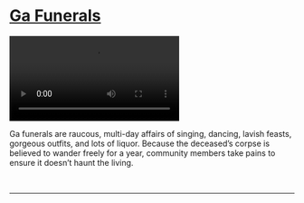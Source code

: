 # [Ga Funerals](http://artstories.artsmia.org/#/stories/394)

<video src='http://cdn.dx.artsmia.org/videos/GhanaCoffinMaker.mp4'></video>

Ga funerals are raucous, multi-day affairs of singing, dancing, lavish feasts, gorgeous outfits, and lots of liquor. Because the deceased’s corpse is believed to wander freely for a year, community members take pains to ensure it doesn’t haunt the living.

 

---
